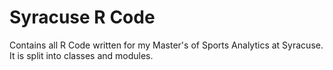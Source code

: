 # Syracuse R Code
 Contains all R Code written for my Master's of Sports Analytics at Syracuse. It is split into classes and modules.
